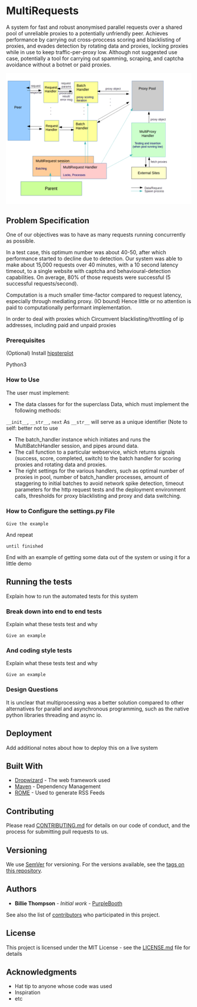 # MultiRequests

A system for fast and robust anonymised parallel requests over a shared pool of unreliable proxies to a potentially unfriendly peer. Achieves performance by carrying out cross-proccess scoring and blacklisting of proxies, and evades detection by rotating data and proxies, locking proxies while in use to keep traffic-per-proxy low.
Although not suggested use case, potentially a tool for carrying out spamming, scraping, and captcha avoidance without a botnet or paid proxies.

![Program Architecture Diagram](https://github.com/raskellr/test/blob/master/images/DiagramSharp.png)

## Problem Specification

One of our objectives was to have as many requests running concurrently as possible. 

In a test case, this optimum number was about 40-50, after which performance started to decline due to detection. Our system was able to make about 15,000 requests over 40 minutes, with a 10 second latency timeout, to a single website with captcha and behavioural-detection capabilities. On average, 80% of those requests were successful (5 successful requests/second).
 
Computation is a much smaller time-factor compared to request latency, especially through mediating proxy. (IO bound) Hence little or no attention is paid to computationally performant implementation. 

In order to deal with proxies which 
Circumvent blacklisting/throttling of ip addresses, including paid and unpaid proxies

### Prerequisites

(Optional) Install [hipsterplot](https://github.com/imh/hipsterplot)

Python3

### How to Use
The user must implement:
* The data classes for for the superclass Data, which must implement the following methods:

`__init__`, `__str__`, `next`
As `__str__` will serve as a unique identifier (Note to self: better not to use 

* The batch_handler instance which initiates and runs the MultiBatchHandler session, and pipes around data. 
* The call function to a particular webservice, which returns signals (success, score, completed, switch) to the batch handler for scoring proxies and rotating data and proxies. 
* The right settings for the various handlers, such as optimal number of proxies in pool, number of batch_handler processes, amount of staggering to initial batches to avoid network spike detection, timeout parameters for the http request tests and the deployment environment calls, thresholds for proxy blacklisting and proxy and data switching. 

### How to Configure the settings.py File

```
Give the example
```

And repeat

```
until finished
```

End with an example of getting some data out of the system or using it for a little demo

## Running the tests

Explain how to run the automated tests for this system

### Break down into end to end tests

Explain what these tests test and why

```
Give an example
```

### And coding style tests

Explain what these tests test and why

```
Give an example
```
### Design Questions
It is unclear that multiprocessing was a better solution compared to other alternatives for parallel and asynchronous programming, such as the native python libraries threading and async io.

## Deployment

Add additional notes about how to deploy this on a live system

## Built With

* [Dropwizard](http://www.dropwizard.io/1.0.2/docs/) - The web framework used
* [Maven](https://maven.apache.org/) - Dependency Management
* [ROME](https://rometools.github.io/rome/) - Used to generate RSS Feeds

## Contributing

Please read [CONTRIBUTING.md](https://gist.github.com/PurpleBooth/b24679402957c63ec426) for details on our code of conduct, and the process for submitting pull requests to us.

## Versioning

We use [SemVer](http://semver.org/) for versioning. For the versions available, see the [tags on this repository](https://github.com/your/project/tags).

## Authors

* **Billie Thompson** - *Initial work* - [PurpleBooth](https://github.com/PurpleBooth)

See also the list of [contributors](https://github.com/your/project/contributors) who participated in this project.

## License

This project is licensed under the MIT License - see the [LICENSE.md](LICENSE.md) file for details

## Acknowledgments

* Hat tip to anyone whose code was used
* Inspiration
* etc
